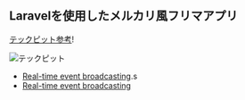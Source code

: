 ##  Laravelを使用したメルカリ風フリマアプリ
[テックピット参考](https://www.techpit.jp/courses/139)!


![テックピット](https://i.gyazo.com/7a10a89b165a815ce1189f575ae6f107.png)



- [Real-time event broadcasting](https://laravel.com/docs/broadcasting).s
- [Real-time event broadcasting](https://laravel.com/docs/broadcasting)

